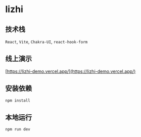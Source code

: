 # lizhi

## 技术栈

`React`, `Vite`, `Chakra-UI`, `react-hook-form`

## 线上演示

[https://lizhi-demo.vercel.app/](https://lizhi-demo.vercel.app/)

## 安装依赖

```sh
npm install
```

## 本地运行

```sh
npm run dev
```
